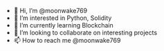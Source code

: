 - 👋 Hi, I’m @moonwake769
- 👀 I’m interested in Python, Solidity
- 🌱 I’m currently learning Blockchain
- 💞️ I’m looking to collaborate on interesting projects
- 📫 How to reach me @moonwake769

<!---
moonwake769/moonwake769 is a ✨ special ✨ repository because its `README.md` (this file) appears on your GitHub profile.
You can click the Preview link to take a look at your changes.
--->
